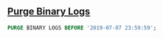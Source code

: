 ## [Purge Binary Logs](https://dev.mysql.com/doc/refman/8.0/en/purge-binary-logs.html)
```sql
PURGE BINARY LOGS BEFORE '2019-07-07 23:59:59';
```
